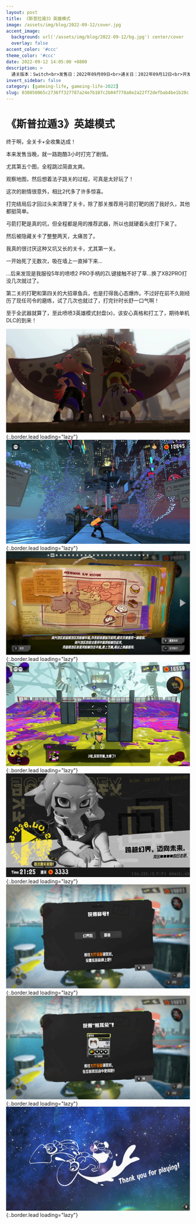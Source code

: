 ```yaml
---
layout: post
title: 《斯普拉遁3》英雄模式
image: /assets/img/blog/2022-09-12/cover.jpg
accent_image: 
  background: url('/assets/img/blog/2022-09-12/bg.jpg') center/cover
  overlay: false
accent_color: '#ccc'
theme_color: '#ccc'
date: 2022-09-12 14:05:00 +0800
description: >
  通关版本：Switch<br>发售日：2022年09月09日<br>通关日：2022年09月12日<br>开发商：Nintendo<br>发行商：Nintendo
invert_sidebar: false
category: [gameing-life, gameing-life-2022]
slug: 030850065c2736ff327787a24e7b107c2b04f778a8e2a22ff2defbab4be1b20c
---
```


# 《斯普拉遁3》英雄模式

终于啊，全关卡+全收集达成！

本来发售当晚，就一路跑酷3小时打完了剧情。

尤其第五个图，全程跳过简直太爽。

观察地图，然后想着法子跳关的过程，可真是太好玩了！

这次的剧情很意外，相比2代多了许多惊喜。

打完结局后才回过头来清理了关卡，除了那关推荐用弓箭打靶的困了我好久，其他都挺简单。

弓箭打靶是真的坑，但全程都是用的推荐武器，所以也就硬着头皮打下来了。

然后被隐藏关卡了整整两天，太痛苦了。

我真的很讨厌这种又坑又长的关卡，尤其第一关。

一开始死了无数次，吸在墙上一直掉下来...

...后来发现是我服役5年的喷喷2 PRO手柄的ZL键接触不好了草...换了XB2PRO打没几次就过了。

第二关的打靶和第四关的大招章鱼兵，也是打得我心态爆炸。不过好在前不久刚经历了现任司令的磨练，试了几次也就过了，打完针时长舒一口气啊！

至于全武器就算了，至此喷喷3英雄模式封盘(x)，该安心真格和打工了，期待单机DLC的到来！

![](/assets/img/blog/2022-09-12/1.jpg){:.border.lead loading="lazy"}
![](/assets/img/blog/2022-09-12/2.jpg){:.border.lead loading="lazy"}
![](/assets/img/blog/2022-09-12/3.jpg){:.border.lead loading="lazy"}
![](/assets/img/blog/2022-09-12/4.jpg){:.border.lead loading="lazy"}
![](/assets/img/blog/2022-09-12/5.jpg){:.border.lead loading="lazy"}
![](/assets/img/blog/2022-09-12/6.jpg){:.border.lead loading="lazy"}
![](/assets/img/blog/2022-09-12/7.jpg){:.border.lead loading="lazy"}
![](/assets/img/blog/2022-09-12/8.jpg){:.border.lead loading="lazy"}

